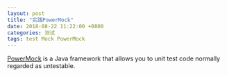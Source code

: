 ```yaml
---
layout: post
title: "实践PowerMock"
date: 2018-08-22 11:22:00 +0800
categories: 测试
tags: test Mock PowerMock
---
```


[PowerMock](https://github.com/powermock/powermock) is a Java framework that allows you to unit test code normally regarded as untestable.
